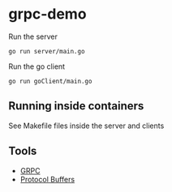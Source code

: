# grpc-demo

Run the server

`go run server/main.go`

Run the go client

`go run goClient/main.go`

## Running inside containers

See Makefile files inside the server and clients

## Tools

- [GRPC](https://grpc.io/)
- [Protocol Buffers](https://developers.google.com/protocol-buffers)
